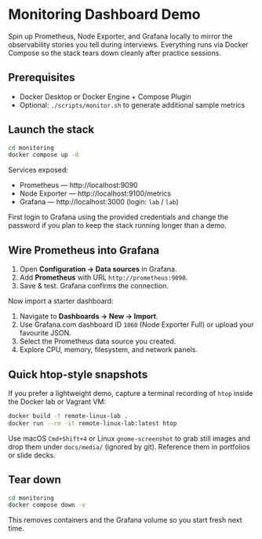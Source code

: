 # Monitoring Dashboard Demo

Spin up Prometheus, Node Exporter, and Grafana locally to mirror the observability stories you tell during interviews. Everything runs via Docker Compose so the stack tears down cleanly after practice sessions.

## Prerequisites

- Docker Desktop or Docker Engine + Compose Plugin
- Optional: `./scripts/monitor.sh` to generate additional sample metrics

## Launch the stack

```bash
cd monitoring
docker compose up -d
```

Services exposed:

- Prometheus — http://localhost:9090
- Node Exporter — http://localhost:9100/metrics
- Grafana — http://localhost:3000 (login: `lab` / `lab`)

First login to Grafana using the provided credentials and change the password if you plan to keep the stack running longer than a demo.

## Wire Prometheus into Grafana

1. Open **Configuration → Data sources** in Grafana.
2. Add **Prometheus** with URL `http://prometheus:9090`.
3. Save & test. Grafana confirms the connection.

Now import a starter dashboard:

1. Navigate to **Dashboards → New → Import**.
2. Use Grafana.com dashboard ID `1860` (Node Exporter Full) or upload your favourite JSON.
3. Select the Prometheus data source you created.
4. Explore CPU, memory, filesystem, and network panels.

## Quick htop-style snapshots

If you prefer a lightweight demo, capture a terminal recording of `htop` inside the Docker lab or Vagrant VM:

```bash
docker build -t remote-linux-lab .
docker run --rm -it remote-linux-lab:latest htop
```

Use macOS `Cmd+Shift+4` or Linux `gnome-screenshot` to grab still images and drop them under `docs/media/` (ignored by git). Reference them in portfolios or slide decks.

## Tear down

```bash
cd monitoring
docker compose down -v
```

This removes containers and the Grafana volume so you start fresh next time.
